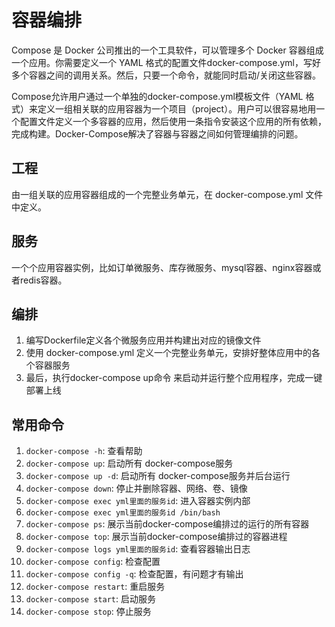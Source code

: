 # 容器编排
Compose 是 Docker 公司推出的一个工具软件，可以管理多个 Docker 容器组成一个应用。你需要定义一个 YAML 格式的配置文件docker-compose.yml，写好多个容器之间的调用关系。然后，只要一个命令，就能同时启动/关闭这些容器。

Compose允许用户通过一个单独的docker-compose.yml模板文件（YAML 格式）来定义一组相关联的应用容器为一个项目（project）。用户可以很容易地用一个配置文件定义一个多容器的应用，然后使用一条指令安装这个应用的所有依赖，完成构建。Docker-Compose解决了容器与容器之间如何管理编排的问题。 

## 工程
由一组关联的应用容器组成的一个完整业务单元，在 docker-compose.yml 文件中定义。

## 服务
一个个应用容器实例，比如订单微服务、库存微服务、mysql容器、nginx容器或者redis容器。

## 编排
1. 编写Dockerfile定义各个微服务应用并构建出对应的镜像文件
2. 使用 docker-compose.yml 定义一个完整业务单元，安排好整体应用中的各个容器服务
3. 最后，执行docker-compose up命令 来启动并运行整个应用程序，完成一键部署上线

## 常用命令
1. `docker-compose -h`: 查看帮助
2. `docker-compose up`: 启动所有 docker-compose服务
3. `docker-compose up -d`: 启动所有 docker-compose服务并后台运行
4. `docker-compose down`: 停止并删除容器、网络、卷、镜像
5. `docker-compose exec yml里面的服务id`: 进入容器实例内部
6. `docker-compose exec yml里面的服务id /bin/bash`
7. `docker-compose ps`: 展示当前docker-compose编排过的运行的所有容器
8. `docker-compose top`: 展示当前docker-compose编排过的容器进程
9. `docker-compose logs yml里面的服务id`: 查看容器输出日志
10. `docker-compose config`: 检查配置
11. `docker-compose config -q`: 检查配置，有问题才有输出
12. `docker-compose restart`: 重启服务
13. `docker-compose start`: 启动服务
14. `docker-compose stop`: 停止服务 